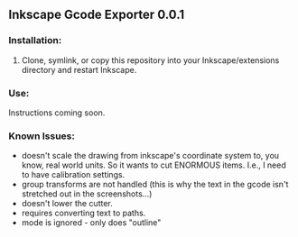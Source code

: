 ## Inkscape Gcode Exporter 0.0.1

### Installation:

1. Clone, symlink, or copy this repository into your
Inkscape/extensions directory and restart Inkscape.

### Use:

Instructions coming soon.

### Known Issues:

* doesn't scale the drawing from inkscape's coordinate system to, you know, real world units. So it wants to cut ENORMOUS items. I.e., I need to have calibration settings.
* group transforms are not handled (this is why the text in the gcode isn't stretched out in the screenshots...)
* doesn't lower the cutter.
* requires converting text to paths.
* mode is ignored - only does "outline"
